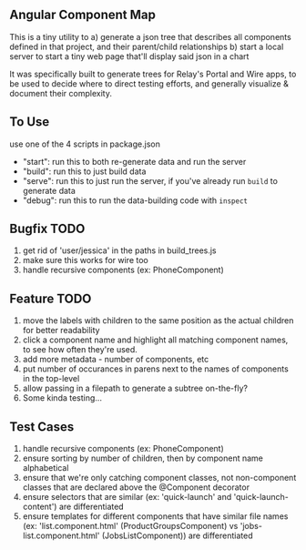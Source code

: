 ## Angular Component Map
This is a tiny utility to 
  a) generate a json tree that describes all components defined in that project, and  their parent/child relationships
  b) start a local server to start a tiny web page that'll display said json in a chart 

It was specifically built to generate trees for Relay's Portal and Wire apps, to be used to decide where to direct testing efforts, and generally visualize & document their complexity.

## To Use 
use one of the 4 scripts in package.json 
  - "start": run this to both re-generate data and run the server
  - "build": run this to just build data
  - "serve": run this to just run the server, if you've already run `build` to generate data
  - "debug": run this to run the data-building code with `inspect`

## Bugfix TODO
1) get rid of 'user/jessica' in the paths in build_trees.js
2) make sure this works for wire too
3) handle recursive components (ex: PhoneComponent)

## Feature TODO
1) move the labels with children to the same position as the actual children for better readability
2) click a component name and highlight all matching component names, to see how often they're used.  
3) add more metadata - number of components, etc
4) put number of occurances in parens next to the names of components in the top-level
5) allow passing in a filepath to generate a subtree on-the-fly?
6) Some kinda testing...

## Test Cases
1) handle recursive components (ex: PhoneComponent)
2) ensure sorting by number of children, then by component name alphabetical  
3) ensure that we're only catching component classes, not non-component classes that are declared above the @Component decorator
4) ensure selectors that are similar (ex: 'quick-launch' and 'quick-launch-content') are differentiated 
5) ensure templates for different components that have similar file names (ex: 'list.component.html' (ProductGroupsComponent) vs 'jobs-list.component.html' (JobsListComponent)) are differentiated